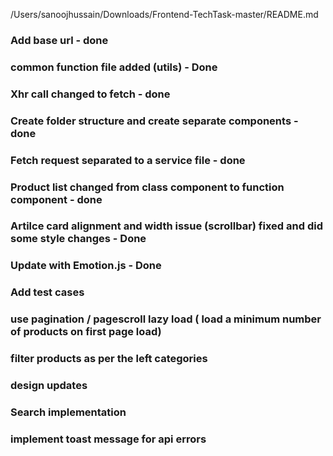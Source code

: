 /Users/sanoojhussain/Downloads/Frontend-TechTask-master/README.md
### Add base url - done
### common function file added (utils) - Done
### Xhr call changed to fetch - done
### Create folder structure and create separate components - done
### Fetch request separated to a service file - done
### Product list changed from class component to function component - done
### Artilce card alignment and width issue (scrollbar) fixed and did some style changes - Done
### Update with Emotion.js - Done
### Add test cases
### use pagination / pagescroll lazy load ( load a minimum number of products on first page load)
### filter products as per the left categories
### design updates
### Search implementation
### implement toast message for api errors
